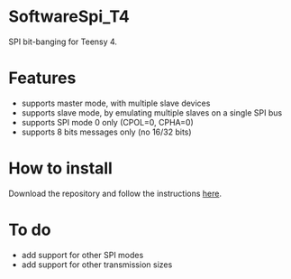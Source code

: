 # SoftwareSpi_T4

SPI bit-banging for Teensy 4.

# Features
* supports master mode, with multiple slave devices
* supports slave mode, by emulating multiple slaves on a single SPI bus
* supports SPI mode 0 only (CPOL=0, CPHA=0)
* supports 8 bits messages only (no 16/32 bits)

# How to install
Download the repository and follow the instructions [here](https://docs.arduino.cc/software/ide-v1/tutorials/installing-libraries/#importing-a-zip-library).

# To do
* add support for other SPI modes
* add support for other transmission sizes
